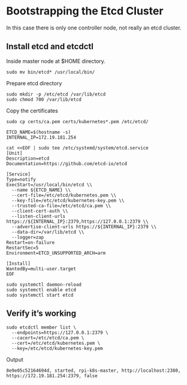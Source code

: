 # Bootstrapping the Etcd Cluster

In this case there is only one controller node, not really an etcd cluster. 

## Install etcd and etcdctl

Inside master node at $HOME directory. 

```shell
sudo mv bin/etcd* /usr/local/bin/
```

Prepare etcd directory

```shell
sudo mkdir -p /etc/etcd /var/lib/etcd
sudo chmod 700 /var/lib/etcd
```

Copy the certificates
```shell
sudo cp certs/ca.pem certs/kubernetes*.pem /etc/etcd/
```

```shell
ETCD_NAME=$(hostname -s)
INTERNAL_IP=172.19.181.254
```

```shell
cat <<EOF | sudo tee /etc/systemd/system/etcd.service
[Unit]
Description=etcd
Documentation=https://github.com/etcd-io/etcd

[Service]
Type=notify
ExecStart=/usr/local/bin/etcd \\
  --name ${ETCD_NAME} \\
  --cert-file=/etc/etcd/kubernetes.pem \\
  --key-file=/etc/etcd/kubernetes-key.pem \\
  --trusted-ca-file=/etc/etcd/ca.pem \\
  --client-cert-auth \\
  --listen-client-urls https://${INTERNAL_IP}:2379,https://127.0.0.1:2379 \\
  --advertise-client-urls https://${INTERNAL_IP}:2379 \\
  --data-dir=/var/lib/etcd \\
  --logger=zap
Restart=on-failure
RestartSec=5
Environment=ETCD_UNSUPPORTED_ARCH=arm

[Install]
WantedBy=multi-user.target
EOF
```

```shell
sudo systemctl daemon-reload
sudo systemctl enable etcd
sudo systemctl start etcd
```

## Verify it’s working

```shell
sudo etcdctl member list \
  --endpoints=https://127.0.0.1:2379 \
  --cacert=/etc/etcd/ca.pem \
  --cert=/etc/etcd/kubernetes.pem \
  --key=/etc/etcd/kubernetes-key.pem
```

Output
```
8e9e05c52164694d, started, rpi-k8s-master, http://localhost:2380, https://172.19.181.254:2379, false  
```